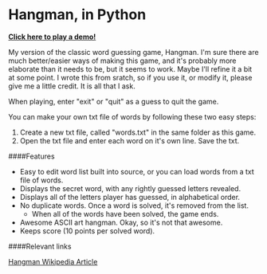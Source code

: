 Hangman, in Python
=============================

**[Click here to play a demo!](http://repl.it/LhR/5)**

My version of the classic word guessing game, Hangman. I'm sure there are much
better/easier ways of making this game, and it's probably more elaborate than 
it needs to be, but it seems to work. Maybe I'll refine it a bit at some point.
I wrote this from sratch, so if you use it, or modify it, please give me a 
little credit. It is all that I ask.  

When playing, enter "exit" or "quit" as a guess to quit the game.

You can make your own txt file of words by following these two easy steps:
    
1. Create a new txt file, called "words.txt" in the same folder as this 
   game.
2. Open the txt file and enter each word on it's own line. Save the txt.

####Features

- Easy to edit word list built into source, or you can load words from a 
txt file of words.
- Displays the secret word, with any rightly guessed letters revealed.
- Displays all of the letters player has guessed, in alphabetical order.
- No duplicate words. Once a word is solved, it's removed from the list.
    - When all of the words have been solved, the game ends.
- Awesome ASCII art hangman. Okay, so it's not that awesome.
- Keeps score (10 points per solved word).

####Relevant links

[Hangman Wikipedia Article](http://en.wikipedia.org/wiki/Hangman_(game))  
